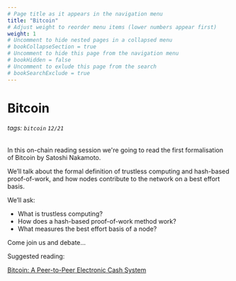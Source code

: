 ```yaml
---
# Page title as it appears in the navigation menu
title: "Bitcoin"
# Adjust weight to reorder menu items (lower numbers appear first)
weight: 1
# Uncomment to hide nested pages in a collapsed menu
# bookCollapseSection = true
# Uncomment to hide this page from the navigation menu
# bookHidden = false
# Uncomment to exlude this page from the search
# bookSearchExclude = true
---
```


# Bitcoin

###### tags: `bitcoin` `12/21`

In this on-chain reading session we're going to read the first formalisation of Bitcoin by Satoshi Nakamoto.

We’ll talk about the formal definition of trustless computing and hash-based proof-of-work, and how nodes contribute to the network on a best effort basis.

We’ll ask:
- What is trustless computing?
- How does a hash-based proof-of-work method work?
- What measures the best effort basis of a node?

Come join us and debate…

Suggested reading:

[Bitcoin: A Peer-to-Peer Electronic Cash System](http://satoshinakamoto.me/bitcoin.pdf)
